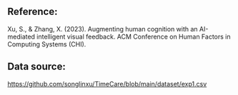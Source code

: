 ## Reference:

Xu, S., & Zhang, X. (2023). Augmenting human cognition with an AI-mediated intelligent visual feedback. ACM Conference on Human Factors in Computing Systems (CHI).

## Data source:

https://github.com/songlinxu/TimeCare/blob/main/dataset/exp1.csv

